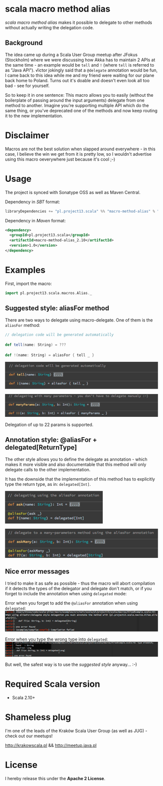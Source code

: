 scala macro method alias
========================
*scala macro method alias* makes it possible to delegate to other methods without actually writing the delegation code.

Background
----------
The idea came up during a Scala User Group meetup after JFokus (Stockholm) where we were discussing how Akka has
to maintain 2 APIs at the same time - an example would be `tell` and `!` (where `tell` is referred to as "Java API").
√ictor jokingly said that a `@delegate` annotation would be fun, I came back to this idea while me and my friend were waiting for our plane back home to Poland. Turns out it's doable and doesn't even look all too bad - see for yourself.

So to keep it in one sentence: This macro allows you to easily (without the boilerplate of passing around the input arguments) delegate from one method to another. Imagine you're supporting multiple API which do the same thing, or you've deprecated one of the methods and now keep routing it to the new implementation.

Disclaimer
==========
Macros are not the best solution when slapped around everywhere - in this case, I believe the win we get from it is pretty low, so I wouldn't advertise using this macro oeverywhere just because it's cool ;-)

Usage
=====
The project is synced with Sonatype OSS as well as Maven Central.

Dependency in *SBT* format:

```scala
libraryDependencies += "pl.project13.scala" %% "macro-method-alias" % "1.0"
```

Dependency in *Maven* format:

```xml
<dependency>
  <groupId>pl.project13.scala</groupId>
  <artifactId>macro-method-alias_2.10</artifactId>
  <version>1.0</version>
</dependency>
```

Examples
========

First, import the macro:

```scala
import pl.project13.scala.macros.Alias._
```


Suggested style: aliasFor method
--------------------------------
There are two ways to delegate using macro-delegate. One of them is the `aliasFor` method:

```scala
// delegation code will be generated automatically

def tell(name: String) = ???

def !(name: String) = aliasFor { tell _ }
```

![](docs/delegate1.png)

![](docs/delegate2.png)

Delegation of up to 22 params is supported.

Annotation style: @aliasFor + delegated[ReturnType]
---------------------------------------------------
The other style allows you to define the delegate as annotation - which makes it more visible and also documentable that this method will only
delegate calls to the other implementation.

It has the downside that the implementation of this method has to explicitly type the return type, as in: `delegated[Int]`.

![](docs/delegate3.png)

![](docs/delegate4.png)

Nice error messages
-------------------
I tried to make it as safe as possible - thus the macro will abort compilation if it detects the types of the
delegator and delegate don't match, or if you forget to include the annotation when using `delegated` mode:

Error when you forget to add the `@aliasFor` annotation when using `delegated`:
![](docs/compile_error.png)

Error when you type the wrong type into `delegated`:
![](docs/type_error.png)

But well, the safest way is to use the *suggested style* anyway... :-)


Required Scala version
======================

* Scala 2.10+

Shameless plug
==============
I'm one of the leads of the Kraków Scala User Group (as well as JUG) - check out our meetups!

http://krakowscala.pl && http://meetup.java.pl

License
=======
I hereby release this under the **Apache 2 License**.
